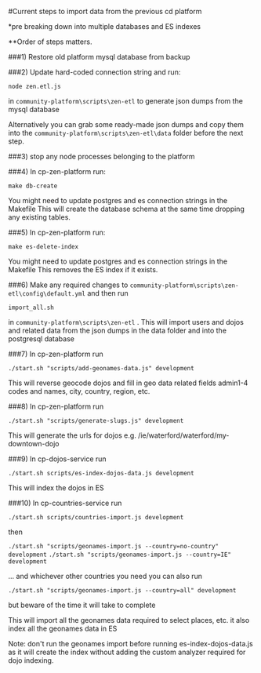 #Current steps to import data from the previous cd platform

*pre breaking down into multiple databases and ES indexes

**Order of steps matters.
 
###1) Restore old platform mysql database from backup
 
###2) Update hard-coded connection string and run:

```node zen.etl.js```

in ```community-platform\scripts\zen-etl``` to generate json dumps from the mysql database
 
Alternatively you can grab some ready-made json dumps and copy them into the ```community-platform\scripts\zen-etl\data``` 
folder before the next step.
 
###3) stop any node processes belonging to the platform
 
###4) In cp-zen-platform run:

```make db-create```

You might need to update postgres and es connection strings in the Makefile
This will create the database schema at the same time dropping any existing tables.
 
###5) In cp-zen-platform run:

```make es-delete-index```

You might need to update postgres and es connection strings in the Makefile
This removes the ES index if it exists.
 
###6) Make any required changes to ```community-platform\scripts\zen-etl\config\default.yml``` and then run
 
```import_all.sh```

in ```community-platform\scripts\zen-etl``` . This will import users and dojos and related data from the json dumps in 
the data folder and into the postgresql database
 
###7) In cp-zen-platform run

```./start.sh "scripts/add-geonames-data.js" development```

This will reverse geocode dojos and fill in geo data related fields admin1-4 codes and names, city, country, region, etc.
 
###8) In cp-zen-platform run

```./start.sh "scripts/generate-slugs.js" development```

This will generate the urls for dojos e.g. /ie/waterford/waterford/my-downtown-dojo
 
###9) In cp-dojos-service run

```./start.sh scripts/es-index-dojos-data.js development```

This will index the dojos in ES
 
###10) In cp-countries-service run

```./start.sh scripts/countries-import.js development```

then

```./start.sh "scripts/geonames-import.js --country=no-country" development```
```./start.sh "scripts/geonames-import.js --country=IE" development```

... and whichever other countries you need you can also run

```./start.sh "scripts/geonames-import.js --country=all" development```

but beware of the time it will take to complete

This will import all the geonames data required to select places, etc. it also index all the geonames data in ES

Note: don't run the geonames import before running es-index-dojos-data.js as it will create the index without adding the custom analyzer required for dojo indexing.

